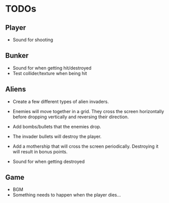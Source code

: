 # TODOs
## Player
- Sound for shooting

## Bunker
- Sound for when getting hit/destroyed
- Test collider/texture when being hit

## Aliens
- Create a few different types of alien invaders.
- Enemies will move together in a grid. They cross the screen horizontally before dropping vertically and reversing their direction.
- Add bombs/bullets that the enemies drop. 
- The invader bullets will destroy the player.
- Add a mothership that will cross the screen periodically. Destroying it will result in bonus points.

- Sound for when getting destroyed

## Game
- BGM
- Something needs to happen when the player dies...
